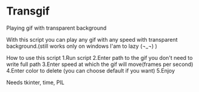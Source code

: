 # Transgif
Playing gif with transparent background

With this script you can play any gif with any speed with transparent background.(still works only on windows I'am to lazy (¬_¬) )

How to use this script
1.Run script
2.Enter path to the gif you don't need to write full path
3.Enter speed at which the gif will move(frames per second)
4.Enter color to delete (you can choose default if you want)
5.Enjoy

Needs tkinter, time, PIL

